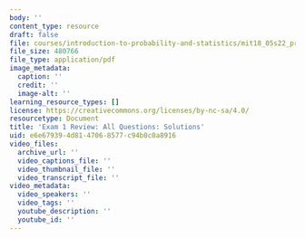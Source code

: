 ```yaml
---
body: ''
content_type: resource
draft: false
file: courses/introduction-to-probability-and-statistics/mit18_05s22_practice-ex1-allquest-qa.pdf
file_size: 480766
file_type: application/pdf
image_metadata:
  caption: ''
  credit: ''
  image-alt: ''
learning_resource_types: []
license: https://creativecommons.org/licenses/by-nc-sa/4.0/
resourcetype: Document
title: 'Exam 1 Review: All Questions: Solutions'
uid: e6e67939-4d81-4706-8577-c94b0c0a8916
video_files:
  archive_url: ''
  video_captions_file: ''
  video_thumbnail_file: ''
  video_transcript_file: ''
video_metadata:
  video_speakers: ''
  video_tags: ''
  youtube_description: ''
  youtube_id: ''
---
```

